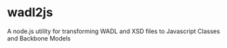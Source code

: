 wadl2js
=======

A node.js utility for transforming WADL and XSD files to Javascript Classes and Backbone Models
